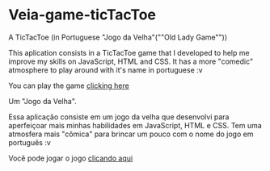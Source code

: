 # Veia-game-ticTacToe

A TicTacToe (in Portuguese "Jogo da Velha"(""Old Lady Game""))


This aplication consists in a TicTacToe game that I developed to help me improve my skills on JavaScript, HTML and CSS.
It has a more "comedic" atmosphere to play around with it's name in portuguese :v

You can play the game [clicking here](https://veiagame.netlify.app)


Um "Jogo da Velha". 


Essa aplicação consiste em um jogo da velha que desenvolvi para aperfeiçoar mais minhas habilidades em JavaScript, HTML e CSS.
Tem uma atmosfera mais "cômica" para brincar um pouco com o nome do jogo em português :v 

Você pode jogar o jogo [clicando aqui](https://veiagame.netlify.app)
